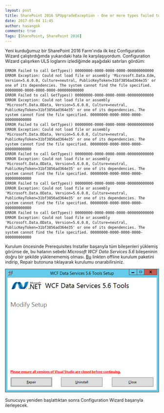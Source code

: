 ```yaml
---
layout: post
title: SharePoint 2016 SPUpgradeException - One or more types failed to load.
date: 2017-05-04 11:45
author: hasangok
comments: true
Tags: [SharePoint, SharePoint 2016]
---
```

Yeni kurduğumuz bir SharePoint 2016 Farm'ında ilk kez Configuration Wizard çalıştırdığımda yukarıdaki hata ile karşılaşıyordum. Configuration Wizard çalışırken ULS loglarını izlediğimde aşağıdaki satırları gördüm:

```
ERROR Failed to call GetTypes() 00000000-0000-0000-0000-000000000000	 
ERROR Exception: Could not load file or assembly 'Microsoft.Data.Edm, Version=5.6.0.0, Culture=neutral, PublicKeyToken=31bf3856ad364e35' or one of its dependencies. The system cannot find the file specified. 00000000-0000-0000-0000-000000000000	 
ERROR Failed to call GetTypes() 00000000-0000-0000-0000-000000000000	 
ERROR Exception: Could not load file or assembly 'Microsoft.Data.OData, Version=5.6.0.0, Culture=neutral, PublicKeyToken=31bf3856ad364e35' or one of its dependencies. The system cannot find the file specified. 00000000-0000-0000-0000-000000000000	 
ERROR Failed to call GetTypes() 00000000-0000-0000-0000-000000000000	 
ERROR Exception: Could not load file or assembly 'Microsoft.Data.OData, Version=5.6.0.0, Culture=neutral, PublicKeyToken=31bf3856ad364e35' or one of its dependencies. The system cannot find the file specified. 00000000-0000-0000-0000-000000000000	 
ERROR Failed to call GetTypes() 00000000-0000-0000-0000-000000000000	 
ERROR Exception: Could not load file or assembly 'Microsoft.Data.OData, Version=5.6.0.0, Culture=neutral, PublicKeyToken=31bf3856ad364e35' or one of its dependencies. The system cannot find the file specified. 00000000-0000-0000-0000-000000000000	 
ERROR Failed to call GetTypes() 00000000-0000-0000-0000-000000000000	 
ERROR Exception: Could not load file or assembly 'Microsoft.Data.OData, Version=5.6.0.0, Culture=neutral, PublicKeyToken=31bf3856ad364e35' or one of its dependencies. The system cannot find the file specified. 00000000-0000-0000-0000-000000000000	 
ERROR Failed to call GetTypes() 00000000-0000-0000-0000-000000000000	 
ERROR Exception: Could not load file or assembly 'Microsoft.Data.OData, Version=5.6.0.0, Culture=neutral, PublicKeyToken=31bf3856ad364e35' or one of its dependencies. The system cannot find the file specified. 00000000-0000-0000-0000-000000000000	 

```

Kurulum öncesinde Prerequisites Installer başarıyla tüm bileşenleri yüklemiş görünse de, bu hatanın sebebi *Microsoft WCF Data Services 5.6* bileşeninin doğru bir şekilde yüklenememiş olması. [Bu](http://download.microsoft.com/download/1/C/A/1CAA41C7-88B9-42D6-9E11-3C655656DAB1/WcfDataServices.exe) linkten offline kurulum paketini indirip, Repair butonuna tıklayarak kurulumu onarabilirsiniz.

![wcf_data_services_56.png](https://raw.githubusercontent.com/hasangok/hasangok.github.io/master/uploads/2017/05/wcf_data_services_56.png)

Sunucuyu yeniden başlattıktan sonra Configuration Wizard başarıyla ilerleyecek.
